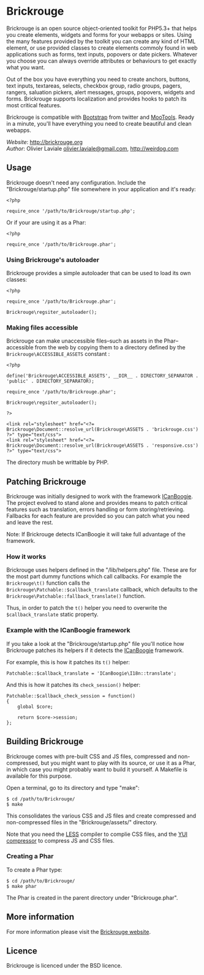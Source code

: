 Brickrouge
==========

Brickrouge is an open source object-oriented toolkit for PHP5.3+ that helps you create elements,
widgets and forms for your webapps or sites. Using the many features provided by the toolkit you
can create any kind of HTML element, or use provided classes to create elements commoly found in
web applications such as forms, text inputs, popovers or date pickers. Whatever you choose you can
always override attributes or behaviours to get exactly what you want.

Out of the box you have everything you need to create anchors, buttons, text inputs, textareas,
selects, checkbox group, radio groups, pagers, rangers, saluation pickers, alert messages, groups,
popovers, widgets and forms. Brickrouge supports localization and provides hooks to patch its
most critical features.

Brickrouge is compatible with
[Bootstrap](http://twitter.github.com/bootstrap/) from twitter and
[MooTools](http://mootools.net). Ready in a minute, you'll have everything you need to create
beautiful and clean webapps.

*Website*: <http://brickrouge.org>  
*Author*: Olivier Laviale <olivier.laviale@gmail.com>, <http://weirdog.com>




Usage
-----

Brickrouge doesn't need any configuration. Include the "Brickrouge/startup.php" file
somewhere in your application and it's ready:

	<?php
	
	require_once '/path/to/Brickrouge/startup.php';
	
Or if your are using it as a Phar:

	<?php
	
	require_once '/path/to/Brickrouge.phar';


### Using Brickrouge's autoloader

Brickrouge provides a simple autoloader that can be used to load its own classes:

	<?php
	
	require_once '/path/to/Brickrouge.phar';

	Brickrouge\regsiter_autoloader();
	
	
### Making files accessible

Brickrouge can make unaccessible files–such as assets in the Phar–accessible from the web by
copying them to a directory defined by the `Brickrouge\ACCESSIBLE_ASSETS` constant :

	<?php
	
	define('Brickrouge\ACCESSIBLE_ASSETS', __DIR__ . DIRECTORY_SEPARATOR . 'public' . DIRECTORY_SEPARATOR);
	
	require_once '/path/to/Brickrouge.phar';

	Brickrouge\regsiter_autoloader();
	
	?>
	
	<link rel="stylesheet" href="<?= Brickrouge\Document::resolve_url(Brickrouge\ASSETS . 'brickrouge.css') ?>" type="text/css">
	<link rel="stylesheet" href="<?= Brickrouge\Document::resolve_url(Brickrouge\ASSETS . 'responsive.css') ?>" type="text/css">

The directory mush be writtable by PHP.




Patching Brickrouge
-------------------

Brickrouge was initially designed to work with the framework
[ICanBoogie](https://github.com/ICanBoogie/ICanBoogie). The project evolved to
stand alone and provides means to patch critical features such as translation, errors handling or
form storing/retrieving. Fallbacks for each feature are provided so you can patch what you need
and leave the rest.

Note: If Brickrouge detects ICanBoogie it will take full advantage of the framework.


### How it works

Brickrouge uses helpers defined in the "/lib/helpers.php" file. These are for the most part dummy
functions which call callbacks. For example the `Brickrouge\t()` function calls the
`Brickrouge\Patchable::$callback_translate` callback, which defaults to the
`Brickrouge\Patchable::fallback_translate()` function.

Thus, in order to patch the `t()` helper you need to overwrite the `$callback_translate`
static property.


### Example with the ICanBoogie framework

If you take a look at the "Brickrouge/startup.php" file you'll notice how Brickrouge patches its
helpers if it detects the [ICanBoogie](https://github.com/ICanBoogie/ICanBoogie) framework.

For example, this is how it patches its `t()` helper:

	Patchable::$callback_translate = 'ICanBoogie\I18n::translate';
	
And this is how it patches its `check_session()` helper:

	Patchable::$callback_check_session = function()
	{
		global $core;

		return $core->session;
	};




Building Brickrouge
-------------------

Brickrouge comes with pre-built CSS and JS files, compressed and non-compressed, but you might
want to play with its source, or use it as a Phar, in which case you might probably want to build
it yourself. A Makefile is available for this purpose.

Open a terminal, go to its directory and type "make":

	$ cd /path/to/Brickrouge/
	$ make

This consolidates the various CSS and JS files and create compressed and non-compressed
files in the "Brickrouge/assets/" directory.

Note that you need the [LESS](http://lesscss.org/) compiler to complie CSS files, and the
[YUI compressor](http://developer.yahoo.com/yui/compressor/) to compress JS and CSS files.


### Creating a Phar

To create a Phar type:

	$ cd /path/to/Brickrouge/
	$ make phar

The Phar is created in the parent directory under "Brickrouge.phar".




More information
----------------

For more information please visit the [Brickrouge website](http://brickrouge.org/).




Licence
-------

Brickrouge is licenced under the BSD licence.